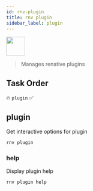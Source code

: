 ```yaml
---
id: rnv-plugin
title: rnv plugin
sidebar_label: plugin
---
```


<img src="https://renative.org/img/ic_cli.png" width=50 height=50 />

> Manages renative plugins

## Task Order

🔥 `plugin`  ✅

## plugin

Get interactive options for plugin

```bash
rnv plugin
```

### help

Display plugin help

```bash
rnv plugin help
```
